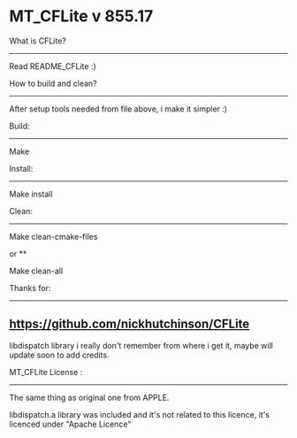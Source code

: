 # MT_CFLite v 855.17

What is CFLite?
**** **** **** **** ****

Read README_CFLite :)

How to build and clean?
**** **** **** **** ****

After setup tools needed from file above, i make it simpler :)



Build:
______

Make



Install:
______

Make install



Clean:
______

Make clean-cmake-files

or
**

Make clean-all



Thanks for:
**** **** **** ****
https://github.com/nickhutchinson/CFLite
----------------------------------------
libdispatch library i really don't remember from where i get it, maybe will update soon to add credits.


MT_CFLite License :
**** **** **** ****

The same thing as original one from APPLE.

libdispatch.a library was included and it's not related to this licence, it's licenced under "Apache Licence"

